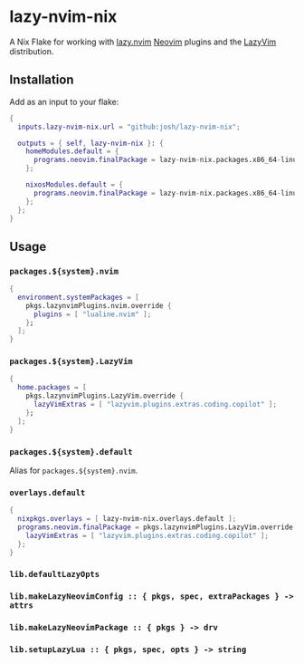 # lazy-nvim-nix

A Nix Flake for working with [lazy.nvim](https://github.com/folke/lazy.nvim) [Neovim](https://neovim.io/) plugins and the [LazyVim](https://github.com/LazyVim/LazyVim) distribution.

## Installation

Add as an input to your flake:

```nix
{
  inputs.lazy-nvim-nix.url = "github:josh/lazy-nvim-nix";

  outputs = { self, lazy-nvim-nix }: {
    homeModules.default = {
      programs.neovim.finalPackage = lazy-nvim-nix.packages.x86_64-linux.LazyVim;
    };

    nixosModules.default = {
      programs.neovim.finalPackage = lazy-nvim-nix.packages.x86_64-linux.default;
    };
  };
}
```

## Usage

### `packages.${system}.nvim`

```nix
{
  environment.systemPackages = [
    pkgs.lazynvimPlugins.nvim.override {
      plugins = [ "lualine.nvim" ];
    };
  ];
}
```

### `packages.${system}.LazyVim`

```nix
{
  home.packages = [
    pkgs.lazynvimPlugins.LazyVim.override {
      lazyVimExtras = [ "lazyvim.plugins.extras.coding.copilot" ];
    };
  ];
}
```

### `packages.${system}.default`

Alias for `packages.${system}.nvim`.

### `overlays.default`

```nix
{
  nixpkgs.overlays = [ lazy-nvim-nix.overlays.default ];
  programs.neovim.finalPackage = pkgs.lazynvimPlugins.LazyVim.override {
    lazyVimExtras = [ "lazyvim.plugins.extras.coding.copilot" ];
  };
}
```

### `lib.defaultLazyOpts`

### `lib.makeLazyNeovimConfig :: { pkgs, spec, extraPackages } -> attrs`

### `lib.makeLazyNeovimPackage :: { pkgs } -> drv`

### `lib.setupLazyLua :: { pkgs, spec, opts } -> string`
